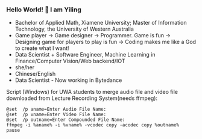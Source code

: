 ### Hello World! 👋 I am Yiling

<!--
**610yilingliu/610yilingliu** is a ✨ _special_ ✨ repository because its `README.md` (this file) appears on your GitHub profile.

Here are some ideas to get you started:

- 🔭 I’m currently working on ...
- 🌱 I’m currently learning ...
- 👯 I’m looking to collaborate on ...
- 🤔 I’m looking for help with ...
- 💬 Ask me about ...
- 📫 How to reach me: ...
- 😄 Pronouns: ...
- ⚡ Fun fact: ...
-->

- Bachelor of Applied Math, Xiamene University; Master of Information Technology, the University of Western Australia
- Game player -> Game designer -> Programmer. Game is fun -> Designing game for players to play is fun -> Coding makes me like a God to create what I want!
- Data Scientist + Software Engineer, Machine Learning in Finance/Computer Vision/Web backend/IOT
- she/her
- Chinese/English
- Data Scientist - Now working in Bytedance

Script (Windows) for UWA students to merge audio file and video file downloaded from Lecture Recording System(needs ffmpeg):
```
@set  /p aname=Enter Audio File Name: 
@set  /p vname=Enter Video File Name: 
@set  /p outname=Enter Compounded File Name: 
ffmpeg -i %aname% -i %vname% -vcodec copy -acodec copy %outname%
pause
```
